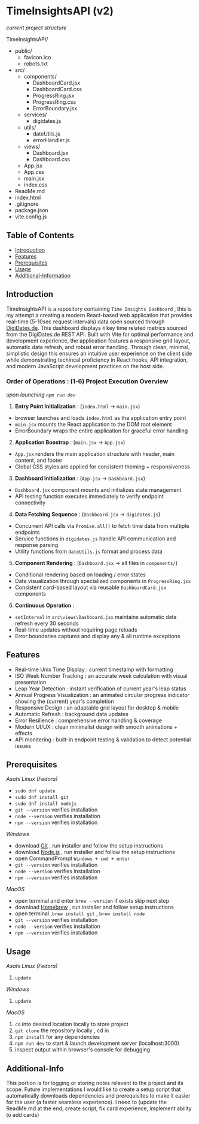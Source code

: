 # TimeInsightsAPI (v2)

_current project structure_  

TimeInsightsAPI/
 - public/
    - favicon.ico
    - robots.txt
 - src/
    - components/
        - DashboardCard.jsx
        - DashboardCard.css
        - ProgressRing.jsx
        - ProgressRing.css
        - ErrorBoundary.jsx
    - services/
        - digidates.js
    - utils/
        - dateUtils.js
        - errorHandler.js
    - views/
        - Dashboard.jsx
        - Dashboard.css
    - App.jsx
    - App.css
    - main.jsx
    - index.css
 - ReadMe.md
 - index.html
 - .gitignore
 - package.json
 - vite.config.js

## Table of Contents
- [Introduction](#introduction)
- [Features](#features)
- [Prerequisites](#prerequisites)
- [Usage](#usage)
- [Additional-Information](#Additional-Info)

## Introduction

TimeInsightsAPI is a repository containing `Time Insights Dashboard` , this is my attempt a creating a modern React-based web application that provides real-time (5-10sec request intervals) data open sourced through [DigiDates.de](digidates.de). This dashboard displays `4` key time related metrics sourced from the DigiDates.de REST API. Built with Vite for optimal performance and development experience, the application features a responsive grid layout, automatic data refresh, and robust error handling. Through clean, minimal, simplistic design this ensures an intuitive user experience on the client side while demonstrating techincal proficiency in React hooks, API integration, and modern JavaScript development practices on the host side.

### Order of Operations : (1-6) Project Execution Overview

*upon launching `npm run dev`*

1. **Entry Point Initialization** : (`index.html` -> `main.jsx`) 
- browser launches and loads `index.html` as the application entry point
- `main.jsx` mounts the React application to the DOM root element
- ErrorBoundary wraps the entire application for graceful error handling

2. **Application Boostrap** : (`main.jsx` -> `App.jsx`)
- `App.jsx` renders the main application structure with header, main content, and footer
- Global CSS styles are applied for consistent theming + responsiveness

3. **Dashboard Initialization** : (`App.jsx` -> `Dashboard.jsx`)
- `Dashboard.jsx` component mounts and initializes state management
- API testing function executes immediately to verify endpoint connectivity

4. **Data Fetching Sequence** : (`Dashboard.jsx` -> `digidates.js`)
- Concurrent API calls via `Promise.all()` to fetch time data from multiple endpoints
- Service functions in `digidates.js` handle API communication and response parsing
- Utility functions from `dateUtils.js` format and process data

5. **Component Rendering** : (`Dashboard.jsx` -> all files in `components/`)
- Conditional rendering based on loading / error states
- Data visualization through specialized components in `ProgressRing.jsx`
- Consistent card-based layout via reusable `DashboardCard.jsx` components

6. **Continuous Operation** :
- `setInterval` in `src\views\Dashboard.jsx` maintains automatic data refresh every 30 seconds
- Real-time updates without requiring page reloads
- Error boundaries captures and display any & all runtime exceptions

## Features

- Real-time Unix Time Display : current timestamp with formatting
- ISO Week Number Tracking : an accurate week calculation with visual presentation
- Leap Year Detection : instant verification of current year's leap status
- Annual Progress Visualization : an animated circular progress indicator showing the (current) year's completion
- Responsive Design : an adaptable grid layout for desktop & mobile
- Automatic Refresh : background data updates
- Error Resilience : comprehensive error handling & coverage
- Modern UI/UX : clean minimalist design with smooth animations + effects
- API monitering : built-in endpoint testing & validation to detect potential issues

## Prerequisites

_Asahi Linux (Fedora)_
- `sudo dnf update`
- `sudo dnf install git`
- `sudo dnf install nodejs`
- `git --version` verifies installation
- `node --version` verifies installation
- `npm --version` verifies installation

_Windows_
- download [Git](https://git-scm.com/downloads) , run installer and follow the setup instructions
- download [Node.js](nodejs.org) , run installer and follow the setup instructions
- open CommandPrompt `Windows + cmd + enter`
- `git --version` verifies installation
- `node --version` verifies installation
- `npm --version` verifies installation

_MacOS_  
- open terminal and enter `brew --version` if exists skip next step
- download [Homebrew](brew.sh) , run installer and follow setup instructions
- open terminal ,`brew install git` , `brew install node`
- `git --version` verifies installation
- `node --version` verifies installation
- `npm --version` verifies installation

## Usage 

_Asahi Linux (Fedora)_
1. `update`

_Windows_
1. `update`

_MacOS_
1. `cd` into desired location locally to store project
2. `git clone` the repository locally , cd in  
3. `npm install` for any dependencies  
4. `npm run dev` to start & launch development server (localhost:3000)
5. inspect output within browser's console for debugging

## Additional-Info

This portion is for logging or storing notes relevent to the project and its scope. Future implementations I would like to create a setup script that automatically downloads dependencies and prerequisites to make it easier for the user (a faster seamless experience). I need to (update the ReadMe.md at the end, create script, fix card experience, implement ability to add cards)
